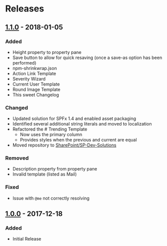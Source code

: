 # Releases
## [1.1.0] - 2018-01-05
### Added
- Height property to property pane
- Save button to allow for quick resaving (once a save-as option has been performed)
- npm-shrinkwrap.json
- Action Link Template
- Severity Wizard
- Current User Template
- Round Image Template
- This sweet Changelog

### Changed
- Updated solution for SPFx 1.4 and enabled asset packaging
- Identified several additional string literals and moved to localization
- Refactored the # Trending Template
  - Now uses the primary column
  - Provides styles when the previous and current are equal
- Moved repository to [SharePoint/SP-Dev-Solutions](https://github.com/SharePoint/sp-dev-solutions)

### Removed
- Description property from property pane
- Invalid template (listed as Mail)

### Fixed
- Issue with `@me` not correctly resolving

## [1.0.0] - 2017-12-18
### Added
- Initial Release

[1.1.0]: https://github.com/SharePoint/sp-dev-solutions
[1.0.0]: https://github.com/thechriskent/ColumnFormatter